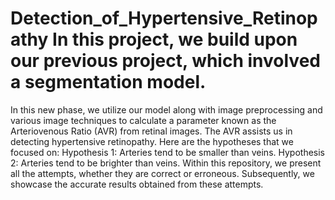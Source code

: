 # Detection_of_Hypertensive_Retinopathy In this project, we build upon our previous project, which involved a segmentation model.
In this new phase, we utilize our model along with image preprocessing and various image techniques to calculate a parameter known as the Arteriovenous Ratio (AVR) from retinal images. 
The AVR assists us in detecting hypertensive retinopathy. Here are the hypotheses that we focused on:
Hypothesis 1: Arteries tend to be smaller than veins.
Hypothesis 2: Arteries tend to be brighter than veins.
Within this repository, we present all the attempts, whether they are correct or erroneous. Subsequently, we showcase the accurate results obtained from these attempts.
